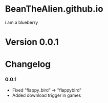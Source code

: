 # BeanTheAlien.github.io
i am a blueberry

# Version 0.0.1

# Changelog
### 0.0.1
- Fixed "flappy_bird" => "flappybird"
- Added download trigger in games